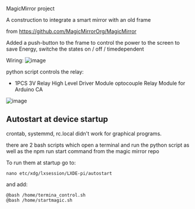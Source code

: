 MagicMirror project 

A construction to integrate a smart mirror with an old frame

from https://github.com/MagicMirrorOrg/MagicMirror

Added a push-button to the frame to control the power to the screen to save Energy, switche the states on / off / timedependent

Wiring:
![image](https://github.com/buehlpa/MagicMirror/assets/64488738/e5cd18c1-3f0c-4a80-b462-0d42d5882358)



python script controls the relay:

- 1PCS 3V Relay High Level Driver Module optocouple Relay Module for Arduino CA

![image](https://github.com/buehlpa/MagicMirror/assets/64488738/06c76c45-0a2c-499c-aa8a-4d883b7dcad5)



## Autostart at device startup
crontab, systemmd, rc.local didn't work for graphical programs.

there are 2 bash scripts which open a terminal and run the python script as  well as the npm run start command from the magic mirror repo

To run them at startup go to:
```
nano etc/xdg/lxsession/LXDE-pi/autostart
```

and add:
```
@bash /home/termina_control.sh
@bash /home/startmagic.sh
```
